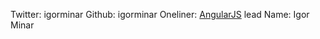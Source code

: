 Twitter: igorminar
Github: igorminar
Oneliner: <a href="https://angularjs.org/" target="_blank">AngularJS</a> lead
Name: Igor Minar